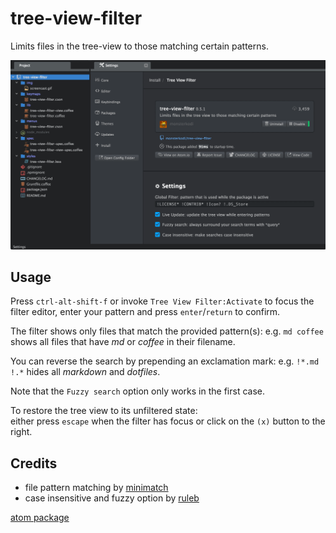 # tree-view-filter

Limits files in the tree-view to those matching certain patterns.

<!--
![screencast](https://raw.githubusercontent.com/monsterkodi/tree-view-filter/master/img/screencast.gif)
-->
![screencast](./img/screencast.gif)

## Usage

Press `ctrl-alt-shift-f` or invoke `Tree View Filter:Activate` to focus the filter editor, 
enter your pattern and press `enter`/`return` to confirm.

The filter shows only files that match the provided pattern(s): 
e.g. `md coffee` shows all files that have *md* or *coffee* in their filename.

You can reverse the search by prepending an exclamation mark: 
e.g. `!*.md !.*` hides all *markdown* and *dotfiles*.

Note that the `Fuzzy search` option only works in the first case.

To restore the tree view to its unfiltered state:  
either press `escape` when the filter has focus or click on the `(x)` button to the right.

## Credits

* file pattern matching by [minimatch](https://www.npmjs.com/package/minimatch)
* case insensitive and fuzzy option by [ruleb](https://github.com/ruleb)

[atom package](https://atom.io/packages/tree-view-filter)
